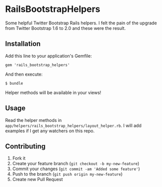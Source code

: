 # RailsBootstrapHelpers

Some helpful Twitter Bootstrap Rails helpers.  I felt the pain of the upgrade from Twitter Bootstrap 1.6 to 2.0 and these were the result.

## Installation

Add this line to your application's Gemfile:

    gem 'rails_bootstrap_helpers'

And then execute:

    $ bundle

Helper methods will be available in your views!

## Usage

Read the helper methods in `app/helpers/rails_bootstrap_helpers/layout_helper.rb`.  I will add examples if I get any watchers on this repo.

## Contributing

1. Fork it
2. Create your feature branch (`git checkout -b my-new-feature`)
3. Commit your changes (`git commit -am 'Added some feature'`)
4. Push to the branch (`git push origin my-new-feature`)
5. Create new Pull Request
